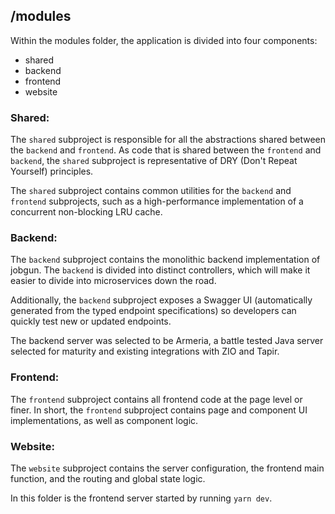 ## /modules

Within the modules folder, the application is divided into four components:
* shared
* backend
* frontend
* website

### Shared:

The `shared` subproject is responsible for all the abstractions shared between the `backend` and `frontend`. As code that is shared between the `frontend` and `backend`, the `shared` subproject is representative of DRY (Don't Repeat Yourself) principles.

The `shared` subproject contains common utilities for the `backend` and `frontend` subprojects, such as a high-performance implementation of a concurrent non-blocking LRU cache.

### Backend:

The `backend` subproject contains the monolithic backend implementation of jobgun. The `backend` is divided into distinct controllers, which will make it easier to divide into microservices down the road.

Additionally, the `backend` subproject exposes a Swagger UI (automatically generated from the typed endpoint specifications) so developers can quickly test new or updated endpoints.

The backend server was selected to be Armeria, a battle tested Java server selected for maturity and existing integrations with ZIO and Tapir.

### Frontend:

The `frontend` subproject contains all frontend code at the page level or finer. In short, the `frontend` subproject contains page and component UI implementations, as well as component logic.

### Website:

The `website` subproject contains the server configuration, the frontend main function, and the routing and global state logic.

In this folder is the frontend server started by running `yarn dev`.